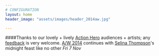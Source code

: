 ```yaml
---
# CONFIGURATION
layout: home
header_image: "assets/images/header_2014aw.jpg"

---
```

####Thanks to our lovely + lively [Action Hero](/current/2014-autumnwinter/actionhero) audiences + artists; any [feedback](http://habarts.wufoo.eu/forms/feedback) is very welcome. [A/W 2014](/current/2014-autumnwinter) continues with [Selina Thompson](/current/2014-autumnwinter/thompson)'s midnight feast like no other *Fri 7 Nov*
